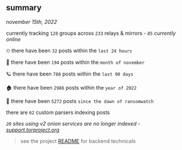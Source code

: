 
## summary
_november 15th, 2022_

currently tracking `128` groups across `233` relays & mirrors - _`85` currently online_

⏲ there have been `32` posts within the `last 24 hours`

🦈 there have been `194` posts within the `month of november`

🪐 there have been `786` posts within the `last 90 days`

🏚 there have been `2986` posts within the `year of 2022`

🦕 there have been `5272` posts `since the dawn of ransomwatch`

there are `62` custom parsers indexing posts

_`20` sites using v2 onion services are no longer indexed - [support.torproject.org](https://support.torproject.org/onionservices/v2-deprecation/)_

> see the project [README](https://github.com/joshhighet/ransomwatch#ransomwatch--) for backend technicals
